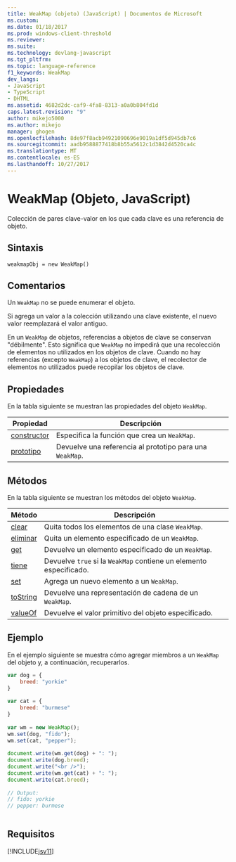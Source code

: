 ```yaml
---
title: WeakMap (objeto) (JavaScript) | Documentos de Microsoft
ms.custom: 
ms.date: 01/18/2017
ms.prod: windows-client-threshold
ms.reviewer: 
ms.suite: 
ms.technology: devlang-javascript
ms.tgt_pltfrm: 
ms.topic: language-reference
f1_keywords: WeakMap
dev_langs:
- JavaScript
- TypeScript
- DHTML
ms.assetid: 4682d2dc-caf9-4fa8-8313-a0a0b804fd1d
caps.latest.revision: "9"
author: mikejo5000
ms.author: mikejo
manager: ghogen
ms.openlocfilehash: 8de97f8acb94921090696e9019a1df5d945db7c6
ms.sourcegitcommit: aadb9588877418b8b55a5612c1d3842d4520ca4c
ms.translationtype: MT
ms.contentlocale: es-ES
ms.lasthandoff: 10/27/2017
---
```

# <a name="weakmap-object-javascript"></a>WeakMap (Objeto, JavaScript)
Colección de pares clave-valor en los que cada clave es una referencia de objeto.  
  
## <a name="syntax"></a>Sintaxis  
  
```  
weakmapObj = new WeakMap()  
```  
  
## <a name="remarks"></a>Comentarios  
 Un `WeakMap` no se puede enumerar el objeto.  
  
 Si agrega un valor a la colección utilizando una clave existente, el nuevo valor reemplazará el valor antiguo.  
  
 En un `WeakMap` de objetos, referencias a objetos de clave se conservan "débilmente". Esto significa que `WeakMap` no impedirá que una recolección de elementos no utilizados en los objetos de clave. Cuando no hay referencias (excepto `WeakMap`) a los objetos de clave, el recolector de elementos no utilizados puede recopilar los objetos de clave.  
  
## <a name="properties"></a>Propiedades  
 En la tabla siguiente se muestran las propiedades del objeto `WeakMap`.  
  
|Propiedad|Descripción|  
|--------------|-----------------|  
|[constructor](../../javascript/reference/constructor-property-weakmap.md)|Especifica la función que crea un `WeakMap`.|  
|[prototipo](../../javascript/reference/prototype-property-weakmap.md)|Devuelve una referencia al prototipo para una `WeakMap`.|  
  
## <a name="methods"></a>Métodos  
 En la tabla siguiente se muestran los métodos del objeto `WeakMap`.  
  
|Método|Descripción|  
|------------|-----------------|  
|[clear](../../javascript/reference/clear-method-weakmap-javascript.md)|Quita todos los elementos de una clase `WeakMap`.|  
|[eliminar](../../javascript/reference/delete-method-weakmap-javascript.md)|Quita un elemento especificado de un `WeakMap`.|  
|[get](../../javascript/reference/get-method-weakmap-javascript.md)|Devuelve un elemento especificado de un `WeakMap`.|  
|[tiene](../../javascript/reference/has-method-weakmap-javascript.md)|Devuelve `true` si la `WeakMap` contiene un elemento especificado.|  
|[set](../../javascript/reference/set-method-weakmap-javascript.md)|Agrega un nuevo elemento a un `WeakMap`.|  
|[toString](../../javascript/reference/tostring-method-weakmap-javascript.md)|Devuelve una representación de cadena de un `WeakMap`.|  
|[valueOf](../../javascript/reference/valueof-method-weakmap-javascript.md)|Devuelve el valor primitivo del objeto especificado.|  
  
## <a name="example"></a>Ejemplo  
 En el ejemplo siguiente se muestra cómo agregar miembros a un `WeakMap` del objeto y, a continuación, recuperarlos.  
  
```JavaScript  
var dog = {  
    breed: "yorkie"  
}  
  
var cat = {  
    breed: "burmese"  
}  
  
var wm = new WeakMap();  
wm.set(dog, "fido");  
wm.set(cat, "pepper");  
  
document.write(wm.get(dog) + ": ");  
document.write(dog.breed);  
document.write("<br />");  
document.write(wm.get(cat) + ": ");  
document.write(cat.breed);  
  
// Output:  
// fido: yorkie  
// pepper: burmese  
  
```  
  
## <a name="requirements"></a>Requisitos  
 [!INCLUDE[jsv11](../../javascript/reference/includes/jsv11-md.md)]